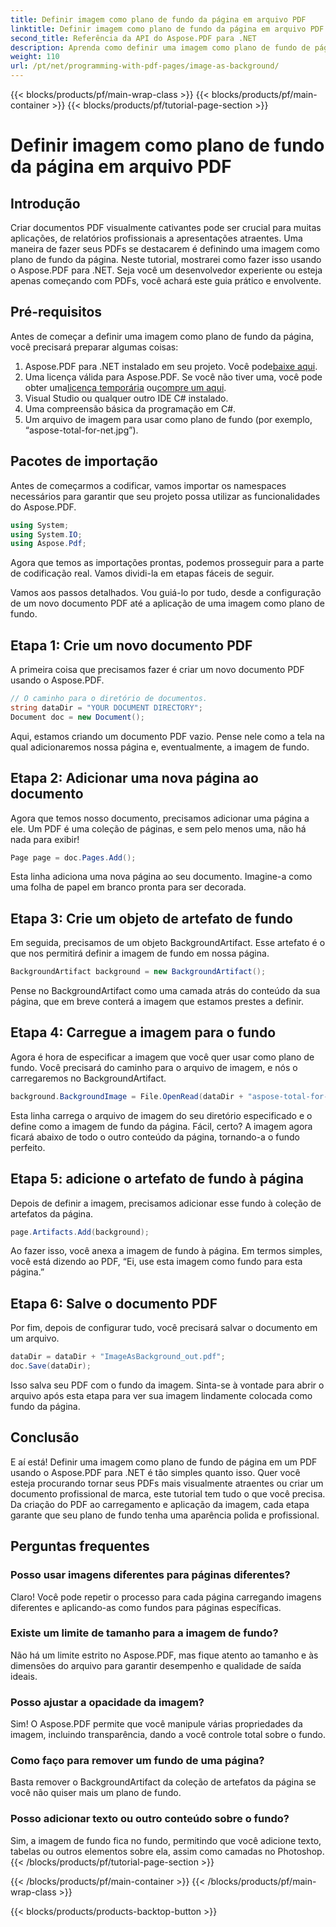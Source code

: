 ```yaml
---
title: Definir imagem como plano de fundo da página em arquivo PDF
linktitle: Definir imagem como plano de fundo da página em arquivo PDF
second_title: Referência da API do Aspose.PDF para .NET
description: Aprenda como definir uma imagem como plano de fundo de página em um PDF usando Aspose.PDF para .NET com este guia passo a passo. Crie documentos profissionais e visualmente atraentes.
weight: 110
url: /pt/net/programming-with-pdf-pages/image-as-background/
---
```


{{< blocks/products/pf/main-wrap-class >}}
{{< blocks/products/pf/main-container >}}
{{< blocks/products/pf/tutorial-page-section >}}

# Definir imagem como plano de fundo da página em arquivo PDF

## Introdução

Criar documentos PDF visualmente cativantes pode ser crucial para muitas aplicações, de relatórios profissionais a apresentações atraentes. Uma maneira de fazer seus PDFs se destacarem é definindo uma imagem como plano de fundo da página. Neste tutorial, mostrarei como fazer isso usando o Aspose.PDF para .NET. Seja você um desenvolvedor experiente ou esteja apenas começando com PDFs, você achará este guia prático e envolvente.

## Pré-requisitos

Antes de começar a definir uma imagem como plano de fundo da página, você precisará preparar algumas coisas:

1.  Aspose.PDF para .NET instalado em seu projeto. Você pode[baixe aqui](https://releases.aspose.com/pdf/net/).
2.  Uma licença válida para Aspose.PDF. Se você não tiver uma, você pode obter uma[licença temporária](https://purchase.aspose.com/temporary-license/) ou[compre um aqui](https://purchase.aspose.com/buy).
3. Visual Studio ou qualquer outro IDE C# instalado.
4. Uma compreensão básica da programação em C#.
5. Um arquivo de imagem para usar como plano de fundo (por exemplo, “aspose-total-for-net.jpg”).

## Pacotes de importação

Antes de começarmos a codificar, vamos importar os namespaces necessários para garantir que seu projeto possa utilizar as funcionalidades do Aspose.PDF.

```csharp
using System;
using System.IO;
using Aspose.Pdf;
```

Agora que temos as importações prontas, podemos prosseguir para a parte de codificação real. Vamos dividi-la em etapas fáceis de seguir.

Vamos aos passos detalhados. Vou guiá-lo por tudo, desde a configuração de um novo documento PDF até a aplicação de uma imagem como plano de fundo.

## Etapa 1: Crie um novo documento PDF

A primeira coisa que precisamos fazer é criar um novo documento PDF usando o Aspose.PDF.

```csharp
// O caminho para o diretório de documentos.
string dataDir = "YOUR DOCUMENT DIRECTORY";
Document doc = new Document();
```

Aqui, estamos criando um documento PDF vazio. Pense nele como a tela na qual adicionaremos nossa página e, eventualmente, a imagem de fundo.

## Etapa 2: Adicionar uma nova página ao documento

Agora que temos nosso documento, precisamos adicionar uma página a ele. Um PDF é uma coleção de páginas, e sem pelo menos uma, não há nada para exibir!

```csharp
Page page = doc.Pages.Add();
```

Esta linha adiciona uma nova página ao seu documento. Imagine-a como uma folha de papel em branco pronta para ser decorada.

## Etapa 3: Crie um objeto de artefato de fundo

Em seguida, precisamos de um objeto BackgroundArtifact. Esse artefato é o que nos permitirá definir a imagem de fundo em nossa página.

```csharp
BackgroundArtifact background = new BackgroundArtifact();
```

Pense no BackgroundArtifact como uma camada atrás do conteúdo da sua página, que em breve conterá a imagem que estamos prestes a definir.

## Etapa 4: Carregue a imagem para o fundo

Agora é hora de especificar a imagem que você quer usar como plano de fundo. Você precisará do caminho para o arquivo de imagem, e nós o carregaremos no BackgroundArtifact.

```csharp
background.BackgroundImage = File.OpenRead(dataDir + "aspose-total-for-net.jpg");
```

Esta linha carrega o arquivo de imagem do seu diretório especificado e o define como a imagem de fundo da página. Fácil, certo? A imagem agora ficará abaixo de todo o outro conteúdo da página, tornando-a o fundo perfeito.

## Etapa 5: adicione o artefato de fundo à página

Depois de definir a imagem, precisamos adicionar esse fundo à coleção de artefatos da página.

```csharp
page.Artifacts.Add(background);
```

Ao fazer isso, você anexa a imagem de fundo à página. Em termos simples, você está dizendo ao PDF, “Ei, use esta imagem como fundo para esta página.”

## Etapa 6: Salve o documento PDF

Por fim, depois de configurar tudo, você precisará salvar o documento em um arquivo.

```csharp
dataDir = dataDir + "ImageAsBackground_out.pdf";
doc.Save(dataDir);
```

Isso salva seu PDF com o fundo da imagem. Sinta-se à vontade para abrir o arquivo após esta etapa para ver sua imagem lindamente colocada como fundo da página.

## Conclusão

E aí está! Definir uma imagem como plano de fundo de página em um PDF usando o Aspose.PDF para .NET é tão simples quanto isso. Quer você esteja procurando tornar seus PDFs mais visualmente atraentes ou criar um documento profissional de marca, este tutorial tem tudo o que você precisa. Da criação do PDF ao carregamento e aplicação da imagem, cada etapa garante que seu plano de fundo tenha uma aparência polida e profissional.

## Perguntas frequentes

### Posso usar imagens diferentes para páginas diferentes?
Claro! Você pode repetir o processo para cada página carregando imagens diferentes e aplicando-as como fundos para páginas específicas.

### Existe um limite de tamanho para a imagem de fundo?
Não há um limite estrito no Aspose.PDF, mas fique atento ao tamanho e às dimensões do arquivo para garantir desempenho e qualidade de saída ideais.

### Posso ajustar a opacidade da imagem?
Sim! O Aspose.PDF permite que você manipule várias propriedades da imagem, incluindo transparência, dando a você controle total sobre o fundo.

### Como faço para remover um fundo de uma página?
Basta remover o BackgroundArtifact da coleção de artefatos da página se você não quiser mais um plano de fundo.

### Posso adicionar texto ou outro conteúdo sobre o fundo?
Sim, a imagem de fundo fica no fundo, permitindo que você adicione texto, tabelas ou outros elementos sobre ela, assim como camadas no Photoshop.
{{< /blocks/products/pf/tutorial-page-section >}}

{{< /blocks/products/pf/main-container >}}
{{< /blocks/products/pf/main-wrap-class >}}

{{< blocks/products/products-backtop-button >}}
